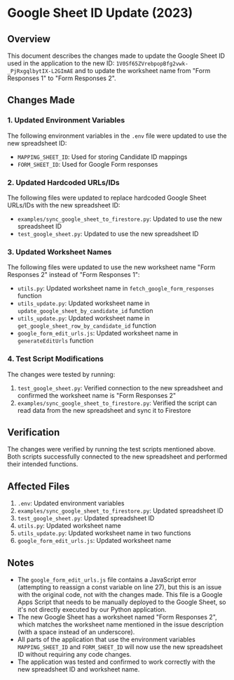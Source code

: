 # Google Sheet ID Update (2023)

## Overview

This document describes the changes made to update the Google Sheet ID used in the application to the new ID: `1V0Sf65ZVrebpopBfg2vwk-_PjRxgqlbytIX-L2GImAE` and to update the worksheet name from "Form Responses 1" to "Form Responses 2".

## Changes Made

### 1. Updated Environment Variables

The following environment variables in the `.env` file were updated to use the new spreadsheet ID:

- `MAPPING_SHEET_ID`: Used for storing Candidate ID mappings
- `FORM_SHEET_ID`: Used for Google Form responses

### 2. Updated Hardcoded URLs/IDs

The following files were updated to replace hardcoded Google Sheet URLs/IDs with the new spreadsheet ID:

- `examples/sync_google_sheet_to_firestore.py`: Updated to use the new spreadsheet ID
- `test_google_sheet.py`: Updated to use the new spreadsheet ID

### 3. Updated Worksheet Names

The following files were updated to use the new worksheet name "Form Responses 2" instead of "Form Responses 1":

- `utils.py`: Updated worksheet name in `fetch_google_form_responses` function
- `utils_update.py`: Updated worksheet name in `update_google_sheet_by_candidate_id` function
- `utils_update.py`: Updated worksheet name in `get_google_sheet_row_by_candidate_id` function
- `google_form_edit_urls.js`: Updated worksheet name in `generateEditUrls` function

### 4. Test Script Modifications

The changes were tested by running:

1. `test_google_sheet.py`: Verified connection to the new spreadsheet and confirmed the worksheet name is "Form Responses 2"
2. `examples/sync_google_sheet_to_firestore.py`: Verified the script can read data from the new spreadsheet and sync it to Firestore

## Verification

The changes were verified by running the test scripts mentioned above. Both scripts successfully connected to the new spreadsheet and performed their intended functions.

## Affected Files

1. `.env`: Updated environment variables
2. `examples/sync_google_sheet_to_firestore.py`: Updated spreadsheet ID
3. `test_google_sheet.py`: Updated spreadsheet ID
4. `utils.py`: Updated worksheet name
5. `utils_update.py`: Updated worksheet name in two functions
6. `google_form_edit_urls.js`: Updated worksheet name

## Notes

- The `google_form_edit_urls.js` file contains a JavaScript error (attempting to reassign a const variable on line 27), but this is an issue with the original code, not with the changes made. This file is a Google Apps Script that needs to be manually deployed to the Google Sheet, so it's not directly executed by our Python application.
- The new Google Sheet has a worksheet named "Form Responses 2", which matches the worksheet name mentioned in the issue description (with a space instead of an underscore).
- All parts of the application that use the environment variables `MAPPING_SHEET_ID` and `FORM_SHEET_ID` will now use the new spreadsheet ID without requiring any code changes.
- The application was tested and confirmed to work correctly with the new spreadsheet ID and worksheet name.